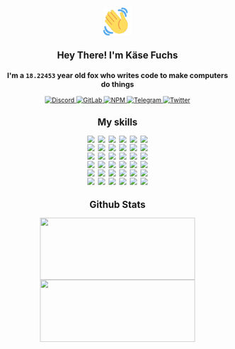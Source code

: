 <div><p align=center><img src=./resources/images/wave.gif width=64px height=64px></p><h2 align=center>Hey There! I'm Käse Fuchs</h2><h3 align=center>I'm a <code>18.22453</code> year old fox who writes code to make computers do things</h3><p align=center><a href=https://discord.com/users/507526681125322772><img alt=Discord src="https://img.shields.io/badge/Discord-5865F2?logo=discord&logoColor=white&style=flat-square#a5a4ddd18a82f057fb9719a556173883"> </a><a href=https://gitlab.com/kasefuchs><img alt=GitLab src="https://img.shields.io/badge/GitLab-330F63?logo=gitlab&logoColor=white&style=flat-square#a5a4ddd18a82f057fb9719a556173883"> </a><a href=https://npmjs.com/~kasefuchs><img alt=NPM src="https://img.shields.io/badge/NPM-CB3837?logo=npm&logoColor=white&style=flat-square#a5a4ddd18a82f057fb9719a556173883"> </a><a href=https://t.me/kasefuchs><img alt=Telegram src="https://img.shields.io/badge/Telegram-2CA5E0?logo=telegram&logoColor=white&style=flat-square#a5a4ddd18a82f057fb9719a556173883"> </a><a href=https://twitter.com/kasefuchs><img alt=Twitter src="https://img.shields.io/badge/Twitter-1DA1F2?logo=twitter&logoColor=white&style=flat-square#a5a4ddd18a82f057fb9719a556173883"></a></p><h2 align=center>My skills</h2><p align=center><a href=https://aws.amazon.com/ ><picture><source srcset="https://skillicons.dev/icons?i=aws&theme=dark#a5a4ddd18a82f057fb9719a556173883" media="(prefers-color-scheme: dark)"><source srcset="https://skillicons.dev/icons?i=aws&theme=light#a5a4ddd18a82f057fb9719a556173883" media="(prefers-color-scheme: light), (prefers-color-scheme: no-preference)"><img src="https://skillicons.dev/icons?i=aws&theme=light#a5a4ddd18a82f057fb9719a556173883"></picture></a>&nbsp;&nbsp;<a href=https://en.wikipedia.org/wiki/Bash_(Unix_shell)><picture><source srcset="https://skillicons.dev/icons?i=bash&theme=dark#a5a4ddd18a82f057fb9719a556173883" media="(prefers-color-scheme: dark)"><source srcset="https://skillicons.dev/icons?i=bash&theme=light#a5a4ddd18a82f057fb9719a556173883" media="(prefers-color-scheme: light), (prefers-color-scheme: no-preference)"><img src="https://skillicons.dev/icons?i=bash&theme=light#a5a4ddd18a82f057fb9719a556173883"></picture></a>&nbsp;&nbsp;<a href=https://discord.com/developers/docs><picture><source srcset="https://skillicons.dev/icons?i=bots&theme=dark#a5a4ddd18a82f057fb9719a556173883" media="(prefers-color-scheme: dark)"><source srcset="https://skillicons.dev/icons?i=bots&theme=light#a5a4ddd18a82f057fb9719a556173883" media="(prefers-color-scheme: light), (prefers-color-scheme: no-preference)"><img src="https://skillicons.dev/icons?i=bots&theme=light#a5a4ddd18a82f057fb9719a556173883"></picture></a>&nbsp;&nbsp;<a href=https://www.cloudflare.com/ ><picture><source srcset="https://skillicons.dev/icons?i=cloudflare&theme=dark#a5a4ddd18a82f057fb9719a556173883" media="(prefers-color-scheme: dark)"><source srcset="https://skillicons.dev/icons?i=cloudflare&theme=light#a5a4ddd18a82f057fb9719a556173883" media="(prefers-color-scheme: light), (prefers-color-scheme: no-preference)"><img src="https://skillicons.dev/icons?i=cloudflare&theme=light#a5a4ddd18a82f057fb9719a556173883"></picture></a>&nbsp;&nbsp;<a href=https://en.wikipedia.org/wiki/CSS><picture><source srcset="https://skillicons.dev/icons?i=css&theme=dark#a5a4ddd18a82f057fb9719a556173883" media="(prefers-color-scheme: dark)"><source srcset="https://skillicons.dev/icons?i=css&theme=light#a5a4ddd18a82f057fb9719a556173883" media="(prefers-color-scheme: light), (prefers-color-scheme: no-preference)"><img src="https://skillicons.dev/icons?i=css&theme=light#a5a4ddd18a82f057fb9719a556173883"></picture></a>&nbsp;&nbsp;<a href=https://www.docker.com/ ><picture><source srcset="https://skillicons.dev/icons?i=docker&theme=dark#a5a4ddd18a82f057fb9719a556173883" media="(prefers-color-scheme: dark)"><source srcset="https://skillicons.dev/icons?i=docker&theme=light#a5a4ddd18a82f057fb9719a556173883" media="(prefers-color-scheme: light), (prefers-color-scheme: no-preference)"><img src="https://skillicons.dev/icons?i=docker&theme=light#a5a4ddd18a82f057fb9719a556173883"></picture></a><br><a href=https://www.electronjs.org/ ><picture><source srcset="https://skillicons.dev/icons?i=electron&theme=dark#a5a4ddd18a82f057fb9719a556173883" media="(prefers-color-scheme: dark)"><source srcset="https://skillicons.dev/icons?i=electron&theme=light#a5a4ddd18a82f057fb9719a556173883" media="(prefers-color-scheme: light), (prefers-color-scheme: no-preference)"><img src="https://skillicons.dev/icons?i=electron&theme=light#a5a4ddd18a82f057fb9719a556173883"></picture></a>&nbsp;&nbsp;<a href=https://expressjs.com/ ><picture><source srcset="https://skillicons.dev/icons?i=express&theme=dark#a5a4ddd18a82f057fb9719a556173883" media="(prefers-color-scheme: dark)"><source srcset="https://skillicons.dev/icons?i=express&theme=light#a5a4ddd18a82f057fb9719a556173883" media="(prefers-color-scheme: light), (prefers-color-scheme: no-preference)"><img src="https://skillicons.dev/icons?i=express&theme=light#a5a4ddd18a82f057fb9719a556173883"></picture></a>&nbsp;&nbsp;<a href=https://www.figma.com/ ><picture><source srcset="https://skillicons.dev/icons?i=figma&theme=dark#a5a4ddd18a82f057fb9719a556173883" media="(prefers-color-scheme: dark)"><source srcset="https://skillicons.dev/icons?i=figma&theme=light#a5a4ddd18a82f057fb9719a556173883" media="(prefers-color-scheme: light), (prefers-color-scheme: no-preference)"><img src="https://skillicons.dev/icons?i=figma&theme=light#a5a4ddd18a82f057fb9719a556173883"></picture></a>&nbsp;&nbsp;<a href=https://firebase.google.com/ ><picture><source srcset="https://skillicons.dev/icons?i=firebase&theme=dark#a5a4ddd18a82f057fb9719a556173883" media="(prefers-color-scheme: dark)"><source srcset="https://skillicons.dev/icons?i=firebase&theme=light#a5a4ddd18a82f057fb9719a556173883" media="(prefers-color-scheme: light), (prefers-color-scheme: no-preference)"><img src="https://skillicons.dev/icons?i=firebase&theme=light#a5a4ddd18a82f057fb9719a556173883"></picture></a>&nbsp;&nbsp;<a href=https://flask.palletsprojects.com/ ><picture><source srcset="https://skillicons.dev/icons?i=flask&theme=dark#a5a4ddd18a82f057fb9719a556173883" media="(prefers-color-scheme: dark)"><source srcset="https://skillicons.dev/icons?i=flask&theme=light#a5a4ddd18a82f057fb9719a556173883" media="(prefers-color-scheme: light), (prefers-color-scheme: no-preference)"><img src="https://skillicons.dev/icons?i=flask&theme=light#a5a4ddd18a82f057fb9719a556173883"></picture></a>&nbsp;&nbsp;<a href=https://cloud.google.com/ ><picture><source srcset="https://skillicons.dev/icons?i=gcp&theme=dark#a5a4ddd18a82f057fb9719a556173883" media="(prefers-color-scheme: dark)"><source srcset="https://skillicons.dev/icons?i=gcp&theme=light#a5a4ddd18a82f057fb9719a556173883" media="(prefers-color-scheme: light), (prefers-color-scheme: no-preference)"><img src="https://skillicons.dev/icons?i=gcp&theme=light#a5a4ddd18a82f057fb9719a556173883"></picture></a><br><a href=https://git-scm.com/ ><picture><source srcset="https://skillicons.dev/icons?i=git&theme=dark#a5a4ddd18a82f057fb9719a556173883" media="(prefers-color-scheme: dark)"><source srcset="https://skillicons.dev/icons?i=git&theme=light#a5a4ddd18a82f057fb9719a556173883" media="(prefers-color-scheme: light), (prefers-color-scheme: no-preference)"><img src="https://skillicons.dev/icons?i=git&theme=light#a5a4ddd18a82f057fb9719a556173883"></picture></a>&nbsp;&nbsp;<a href=https://github.com/ ><picture><source srcset="https://skillicons.dev/icons?i=github&theme=dark#a5a4ddd18a82f057fb9719a556173883" media="(prefers-color-scheme: dark)"><source srcset="https://skillicons.dev/icons?i=github&theme=light#a5a4ddd18a82f057fb9719a556173883" media="(prefers-color-scheme: light), (prefers-color-scheme: no-preference)"><img src="https://skillicons.dev/icons?i=github&theme=light#a5a4ddd18a82f057fb9719a556173883"></picture></a>&nbsp;&nbsp;<a href=https://gitlab.com/ ><picture><source srcset="https://skillicons.dev/icons?i=gitlab&theme=dark#a5a4ddd18a82f057fb9719a556173883" media="(prefers-color-scheme: dark)"><source srcset="https://skillicons.dev/icons?i=gitlab&theme=light#a5a4ddd18a82f057fb9719a556173883" media="(prefers-color-scheme: light), (prefers-color-scheme: no-preference)"><img src="https://skillicons.dev/icons?i=gitlab&theme=light#a5a4ddd18a82f057fb9719a556173883"></picture></a>&nbsp;&nbsp;<a href=https://www.heroku.com/ ><picture><source srcset="https://skillicons.dev/icons?i=heroku&theme=dark#a5a4ddd18a82f057fb9719a556173883" media="(prefers-color-scheme: dark)"><source srcset="https://skillicons.dev/icons?i=heroku&theme=light#a5a4ddd18a82f057fb9719a556173883" media="(prefers-color-scheme: light), (prefers-color-scheme: no-preference)"><img src="https://skillicons.dev/icons?i=heroku&theme=light#a5a4ddd18a82f057fb9719a556173883"></picture></a>&nbsp;&nbsp;<a href=https://en.wikipedia.org/wiki/HTML><picture><source srcset="https://skillicons.dev/icons?i=html&theme=dark#a5a4ddd18a82f057fb9719a556173883" media="(prefers-color-scheme: dark)"><source srcset="https://skillicons.dev/icons?i=html&theme=light#a5a4ddd18a82f057fb9719a556173883" media="(prefers-color-scheme: light), (prefers-color-scheme: no-preference)"><img src="https://skillicons.dev/icons?i=html&theme=light#a5a4ddd18a82f057fb9719a556173883"></picture></a>&nbsp;&nbsp;<a href=https://en.wikipedia.org/wiki/JavaScript><picture><source srcset="https://skillicons.dev/icons?i=js&theme=dark#a5a4ddd18a82f057fb9719a556173883" media="(prefers-color-scheme: dark)"><source srcset="https://skillicons.dev/icons?i=js&theme=light#a5a4ddd18a82f057fb9719a556173883" media="(prefers-color-scheme: light), (prefers-color-scheme: no-preference)"><img src="https://skillicons.dev/icons?i=js&theme=light#a5a4ddd18a82f057fb9719a556173883"></picture></a><br><a href=https://en.wikipedia.org/wiki/Linux><picture><source srcset="https://skillicons.dev/icons?i=linux&theme=dark#a5a4ddd18a82f057fb9719a556173883" media="(prefers-color-scheme: dark)"><source srcset="https://skillicons.dev/icons?i=linux&theme=light#a5a4ddd18a82f057fb9719a556173883" media="(prefers-color-scheme: light), (prefers-color-scheme: no-preference)"><img src="https://skillicons.dev/icons?i=linux&theme=light#a5a4ddd18a82f057fb9719a556173883"></picture></a>&nbsp;&nbsp;<a href=https://mui.com/ ><picture><source srcset="https://skillicons.dev/icons?i=materialui&theme=dark#a5a4ddd18a82f057fb9719a556173883" media="(prefers-color-scheme: dark)"><source srcset="https://skillicons.dev/icons?i=materialui&theme=light#a5a4ddd18a82f057fb9719a556173883" media="(prefers-color-scheme: light), (prefers-color-scheme: no-preference)"><img src="https://skillicons.dev/icons?i=materialui&theme=light#a5a4ddd18a82f057fb9719a556173883"></picture></a>&nbsp;&nbsp;<a href=https://en.wikipedia.org/wiki/Markdown><picture><source srcset="https://skillicons.dev/icons?i=md&theme=dark#a5a4ddd18a82f057fb9719a556173883" media="(prefers-color-scheme: dark)"><source srcset="https://skillicons.dev/icons?i=md&theme=light#a5a4ddd18a82f057fb9719a556173883" media="(prefers-color-scheme: light), (prefers-color-scheme: no-preference)"><img src="https://skillicons.dev/icons?i=md&theme=light#a5a4ddd18a82f057fb9719a556173883"></picture></a>&nbsp;&nbsp;<a href=https://www.mongodb.com/ ><picture><source srcset="https://skillicons.dev/icons?i=mongodb&theme=dark#a5a4ddd18a82f057fb9719a556173883" media="(prefers-color-scheme: dark)"><source srcset="https://skillicons.dev/icons?i=mongodb&theme=light#a5a4ddd18a82f057fb9719a556173883" media="(prefers-color-scheme: light), (prefers-color-scheme: no-preference)"><img src="https://skillicons.dev/icons?i=mongodb&theme=light#a5a4ddd18a82f057fb9719a556173883"></picture></a>&nbsp;&nbsp;<a href=https://www.mysql.com/ ><picture><source srcset="https://skillicons.dev/icons?i=mysql&theme=dark#a5a4ddd18a82f057fb9719a556173883" media="(prefers-color-scheme: dark)"><source srcset="https://skillicons.dev/icons?i=mysql&theme=light#a5a4ddd18a82f057fb9719a556173883" media="(prefers-color-scheme: light), (prefers-color-scheme: no-preference)"><img src="https://skillicons.dev/icons?i=mysql&theme=light#a5a4ddd18a82f057fb9719a556173883"></picture></a>&nbsp;&nbsp;<a href=https://nextjs.org/ ><picture><source srcset="https://skillicons.dev/icons?i=nextjs&theme=dark#a5a4ddd18a82f057fb9719a556173883" media="(prefers-color-scheme: dark)"><source srcset="https://skillicons.dev/icons?i=nextjs&theme=light#a5a4ddd18a82f057fb9719a556173883" media="(prefers-color-scheme: light), (prefers-color-scheme: no-preference)"><img src="https://skillicons.dev/icons?i=nextjs&theme=light#a5a4ddd18a82f057fb9719a556173883"></picture></a><br><a href=https://nodejs.org/en/ ><picture><source srcset="https://skillicons.dev/icons?i=nodejs&theme=dark#a5a4ddd18a82f057fb9719a556173883" media="(prefers-color-scheme: dark)"><source srcset="https://skillicons.dev/icons?i=nodejs&theme=light#a5a4ddd18a82f057fb9719a556173883" media="(prefers-color-scheme: light), (prefers-color-scheme: no-preference)"><img src="https://skillicons.dev/icons?i=nodejs&theme=light#a5a4ddd18a82f057fb9719a556173883"></picture></a>&nbsp;&nbsp;<a href=https://www.postgresql.org/ ><picture><source srcset="https://skillicons.dev/icons?i=postgres&theme=dark#a5a4ddd18a82f057fb9719a556173883" media="(prefers-color-scheme: dark)"><source srcset="https://skillicons.dev/icons?i=postgres&theme=light#a5a4ddd18a82f057fb9719a556173883" media="(prefers-color-scheme: light), (prefers-color-scheme: no-preference)"><img src="https://skillicons.dev/icons?i=postgres&theme=light#a5a4ddd18a82f057fb9719a556173883"></picture></a>&nbsp;&nbsp;<a href=https://learn.microsoft.com/en-us/powershell/ ><picture><source srcset="https://skillicons.dev/icons?i=powershell&theme=dark#a5a4ddd18a82f057fb9719a556173883" media="(prefers-color-scheme: dark)"><source srcset="https://skillicons.dev/icons?i=powershell&theme=light#a5a4ddd18a82f057fb9719a556173883" media="(prefers-color-scheme: light), (prefers-color-scheme: no-preference)"><img src="https://skillicons.dev/icons?i=powershell&theme=light#a5a4ddd18a82f057fb9719a556173883"></picture></a>&nbsp;&nbsp;<a href=https://www.python.org/ ><picture><source srcset="https://skillicons.dev/icons?i=py&theme=dark#a5a4ddd18a82f057fb9719a556173883" media="(prefers-color-scheme: dark)"><source srcset="https://skillicons.dev/icons?i=py&theme=light#a5a4ddd18a82f057fb9719a556173883" media="(prefers-color-scheme: light), (prefers-color-scheme: no-preference)"><img src="https://skillicons.dev/icons?i=py&theme=light#a5a4ddd18a82f057fb9719a556173883"></picture></a>&nbsp;&nbsp;<a href=https://www.raspberrypi.org/ ><picture><source srcset="https://skillicons.dev/icons?i=raspberrypi&theme=dark#a5a4ddd18a82f057fb9719a556173883" media="(prefers-color-scheme: dark)"><source srcset="https://skillicons.dev/icons?i=raspberrypi&theme=light#a5a4ddd18a82f057fb9719a556173883" media="(prefers-color-scheme: light), (prefers-color-scheme: no-preference)"><img src="https://skillicons.dev/icons?i=raspberrypi&theme=light#a5a4ddd18a82f057fb9719a556173883"></picture></a>&nbsp;&nbsp;<a href=https://reactjs.org/ ><picture><source srcset="https://skillicons.dev/icons?i=react&theme=dark#a5a4ddd18a82f057fb9719a556173883" media="(prefers-color-scheme: dark)"><source srcset="https://skillicons.dev/icons?i=react&theme=light#a5a4ddd18a82f057fb9719a556173883" media="(prefers-color-scheme: light), (prefers-color-scheme: no-preference)"><img src="https://skillicons.dev/icons?i=react&theme=light#a5a4ddd18a82f057fb9719a556173883"></picture></a><br><a href=https://redux.js.org/ ><picture><source srcset="https://skillicons.dev/icons?i=redux&theme=dark#a5a4ddd18a82f057fb9719a556173883" media="(prefers-color-scheme: dark)"><source srcset="https://skillicons.dev/icons?i=redux&theme=light#a5a4ddd18a82f057fb9719a556173883" media="(prefers-color-scheme: light), (prefers-color-scheme: no-preference)"><img src="https://skillicons.dev/icons?i=redux&theme=light#a5a4ddd18a82f057fb9719a556173883"></picture></a>&nbsp;&nbsp;<a href=https://en.wikipedia.org/wiki/Regular_expression><picture><source srcset="https://skillicons.dev/icons?i=regex&theme=dark#a5a4ddd18a82f057fb9719a556173883" media="(prefers-color-scheme: dark)"><source srcset="https://skillicons.dev/icons?i=regex&theme=light#a5a4ddd18a82f057fb9719a556173883" media="(prefers-color-scheme: light), (prefers-color-scheme: no-preference)"><img src="https://skillicons.dev/icons?i=regex&theme=light#a5a4ddd18a82f057fb9719a556173883"></picture></a>&nbsp;&nbsp;<a href=https://en.wikipedia.org/wiki/Sass_(stylesheet_language)><picture><source srcset="https://skillicons.dev/icons?i=sass&theme=dark#a5a4ddd18a82f057fb9719a556173883" media="(prefers-color-scheme: dark)"><source srcset="https://skillicons.dev/icons?i=sass&theme=light#a5a4ddd18a82f057fb9719a556173883" media="(prefers-color-scheme: light), (prefers-color-scheme: no-preference)"><img src="https://skillicons.dev/icons?i=sass&theme=light#a5a4ddd18a82f057fb9719a556173883"></picture></a>&nbsp;&nbsp;<a href=https://www.typescriptlang.org/ ><picture><source srcset="https://skillicons.dev/icons?i=ts&theme=dark#a5a4ddd18a82f057fb9719a556173883" media="(prefers-color-scheme: dark)"><source srcset="https://skillicons.dev/icons?i=ts&theme=light#a5a4ddd18a82f057fb9719a556173883" media="(prefers-color-scheme: light), (prefers-color-scheme: no-preference)"><img src="https://skillicons.dev/icons?i=ts&theme=light#a5a4ddd18a82f057fb9719a556173883"></picture></a>&nbsp;&nbsp;<a href=https://unity.com/ ><picture><source srcset="https://skillicons.dev/icons?i=unity&theme=dark#a5a4ddd18a82f057fb9719a556173883" media="(prefers-color-scheme: dark)"><source srcset="https://skillicons.dev/icons?i=unity&theme=light#a5a4ddd18a82f057fb9719a556173883" media="(prefers-color-scheme: light), (prefers-color-scheme: no-preference)"><img src="https://skillicons.dev/icons?i=unity&theme=light#a5a4ddd18a82f057fb9719a556173883"></picture></a>&nbsp;&nbsp;<a href=https://workers.cloudflare.com/ ><picture><source srcset="https://skillicons.dev/icons?i=workers&theme=dark#a5a4ddd18a82f057fb9719a556173883" media="(prefers-color-scheme: dark)"><source srcset="https://skillicons.dev/icons?i=workers&theme=light#a5a4ddd18a82f057fb9719a556173883" media="(prefers-color-scheme: light), (prefers-color-scheme: no-preference)"><img src="https://skillicons.dev/icons?i=workers&theme=light#a5a4ddd18a82f057fb9719a556173883"></picture></a><br></p><h2 align=center>Github Stats</h2><p align=center><picture><source srcset="https://github-readme-stats-kasefuchs.vercel.app/api/?count_private=true&hide_border=true&hide_rank=true&line_height=20&hide_title=true&username=Kasefuchs&theme=dark#a5a4ddd18a82f057fb9719a556173883" media="(prefers-color-scheme: dark)"><source srcset="https://github-readme-stats-kasefuchs.vercel.app/api/?count_private=true&hide_border=true&hide_rank=true&line_height=20&hide_title=true&username=Kasefuchs&theme=light#a5a4ddd18a82f057fb9719a556173883" media="(prefers-color-scheme: light), (prefers-color-scheme: no-preference)"><img align=middle width=350 height=140 src="https://github-readme-stats-kasefuchs.vercel.app/api/?count_private=true&hide_border=true&hide_rank=true&line_height=20&hide_title=true&username=Kasefuchs&theme=light#a5a4ddd18a82f057fb9719a556173883"></picture><picture><source srcset="https://github-readme-stats-kasefuchs.vercel.app/api/top-langs/?count_private=true&hide_border=true&layout=compact&username=Kasefuchs&theme=dark#a5a4ddd18a82f057fb9719a556173883" media="(prefers-color-scheme: dark)"><source srcset="https://github-readme-stats-kasefuchs.vercel.app/api/top-langs/?count_private=true&hide_border=true&layout=compact&username=Kasefuchs&theme=light#a5a4ddd18a82f057fb9719a556173883" media="(prefers-color-scheme: light), (prefers-color-scheme: no-preference)"><img align=middle width=350 height=140 src="https://github-readme-stats-kasefuchs.vercel.app/api/top-langs/?count_private=true&hide_border=true&layout=compact&username=Kasefuchs&theme=light#a5a4ddd18a82f057fb9719a556173883"></picture></p><img src="https://hit.yhype.me/github/profile?user_id=64592097#a5a4ddd18a82f057fb9719a556173883" alt=""></div>